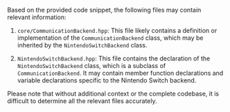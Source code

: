 Based on the provided code snippet, the following files may contain relevant information:

1. `core/CommunicationBackend.hpp`: This file likely contains a definition or implementation of the `CommunicationBackend` class, which may be inherited by the `NintendoSwitchBackend` class.

2. `NintendoSwitchBackend.hpp`: This file contains the declaration of the `NintendoSwitchBackend` class, which is a subclass of `CommunicationBackend`. It may contain member function declarations and variable declarations specific to the Nintendo Switch backend.

Please note that without additional context or the complete codebase, it is difficult to determine all the relevant files accurately.